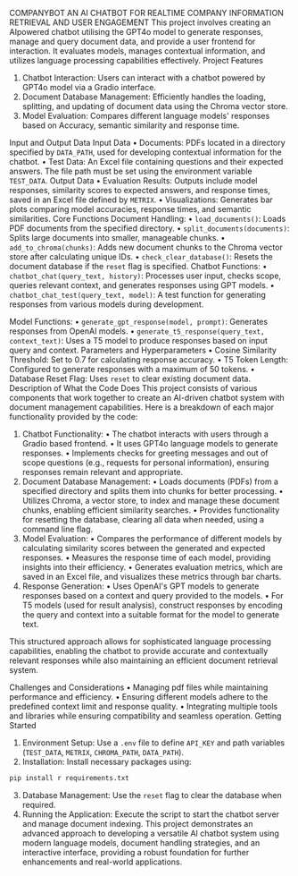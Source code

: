 COMPANYBOT
AN AI CHATBOT FOR REALTIME COMPANY INFORMATION RETRIEVAL AND USER ENGAGEMENT
This project involves creating an AIpowered chatbot utilising the GPT4o model to generate responses, manage and query document data, and provide a user frontend for interaction. It evaluates models, manages contextual information, and utilizes language processing capabilities effectively.
 Project Features
1.	Chatbot Interaction:  Users can interact with a chatbot powered by GPT4o model via a Gradio interface.
2.	Document Database Management:  Efficiently handles the loading, splitting, and updating of document data using the Chroma vector store.
3.	Model Evaluation:  Compares different language models' responses based on Accuracy, semantic similarity and response time.

  Input and Output Data
   Input Data
•	Documents: PDFs located in a directory specified by `DATA_PATH`, used for developing contextual information for the chatbot.
•	Test Data:  An Excel file containing questions and their expected answers. The file path must be set using the environment variable `TEST_DATA`.
   Output Data
•	Evaluation Results:  Outputs include model responses, similarity scores to expected answers, and response times, saved in an Excel file defined by `METRIX`.
•	Visualizations:  Generates bar plots comparing model accuracies, response times, and semantic similarities.
Core Functions
Document Handling: 
•	`load_documents()`: Loads PDF documents from the specified directory.
•	`split_documents(documents)`: Splits large documents into smaller, manageable chunks.
•	`add_to_chroma(chunks)`: Adds new document chunks to the Chroma vector store after calculating unique IDs.
•	`check_clear_database()`: Resets the document database if the `reset` flag is specified.
  Chatbot Functions: 
•	`chatbot_chat(query_text, history)`: Processes user input, checks scope, queries relevant context, and generates responses using GPT models.
•	`chatbot_chat_test(query_text, model)`: A test function for generating responses from various models during development.

 Model Functions: 
•	`generate_gpt_response(model, prompt)`: Generates responses from OpenAI models.
•	`generate_t5_response(query_text, context_text)`: Uses a T5 model to produce responses based on input query and context.
 Parameters and Hyperparameters
•	Cosine Similarity Threshold:  Set to 0.7 for calculating response accuracy.
•	T5 Token Length:  Configured to generate responses with a maximum of 50 tokens.
•	Database Reset Flag:  Uses `reset` to clear existing document data.
Description of What the Code Does
This project consists of various components that work together to create an AI-driven chatbot system with document management capabilities. Here is a breakdown of each major functionality provided by the code:
1.  Chatbot Functionality: 
•	The chatbot interacts with users through a Gradio based frontend.
•	It uses GPT4o language models to generate responses.
•	Implements checks for greeting messages and out of scope questions (e.g., requests for personal information), ensuring responses remain relevant and appropriate.
2.  Document Database Management: 
•	Loads documents (PDFs) from a specified directory and splits them into chunks for better processing.
•	Utilizes Chroma, a vector store, to index and manage these document chunks, enabling efficient similarity searches.
•	Provides functionality for resetting the database, clearing all data when needed, using a command line flag.
3.  Model Evaluation: 
•	Compares the performance of different models by calculating similarity scores between the generated and expected responses.
•	Measures the response time of each model, providing insights into their efficiency.
•	Generates evaluation metrics, which are saved in an Excel file, and visualizes these metrics through bar charts.
4.  Response Generation: 
•	Uses OpenAI's GPT models to generate responses based on a context and query provided to the models.
•	For T5 models (used for result analysis), construct responses by encoding the query and context into a suitable format for the model to generate text.

This structured approach allows for sophisticated language processing capabilities, enabling the chatbot to provide accurate and contextually relevant responses while also maintaining an efficient document retrieval system.

 Challenges and Considerations
•	Managing pdf files while maintaining performance and efficiency.
•	Ensuring different models adhere to the predefined context limit and response quality.
•	Integrating multiple tools and libraries while ensuring compatibility and seamless operation.
  Getting Started
1.  Environment Setup:  Use a `.env` file to define `API_KEY` and path variables (`TEST_DATA`, `METRIX`, `CHROMA_PATH`, `DATA_PATH`).
2.  Installation:  Install necessary packages using:
   ```bash
   pip install r requirements.txt
   ```
3.  Database Management:  Use the `reset` flag to clear the database when required.
4.  Running the Application:  Execute the script to start the chatbot server and manage document indexing.
This project demonstrates an advanced approach to developing a versatile AI chatbot system using modern language models, document handling strategies, and an interactive interface, providing a robust foundation for further enhancements and real-world applications.

